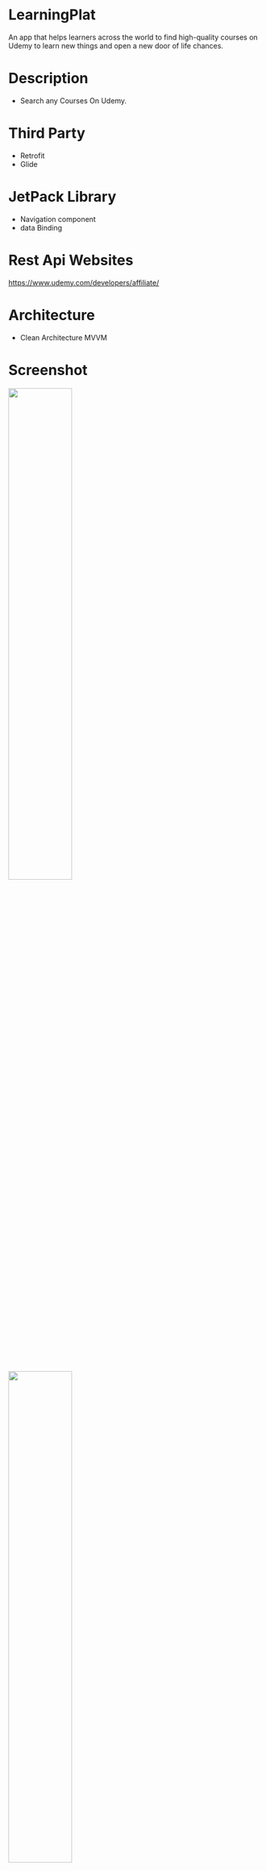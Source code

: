 # LearningPlat
An app that helps learners across the world to find high-quality courses on Udemy to learn new things and open a new door of life chances.

# Description 
- Search any Courses On Udemy.

# Third Party 
- Retrofit
- Glide

# JetPack Library
- Navigation component
- data Binding

# Rest Api Websites
https://www.udemy.com/developers/affiliate/

# Architecture
- Clean Architecture MVVM

# Screenshot 


<img src="https://user-images.githubusercontent.com/56397578/182806054-de8ab6fc-f5fd-4f20-8063-955cc2387fd9.png" width=50% height=50%>
<img src="https://user-images.githubusercontent.com/56397578/182807530-130dbcb9-4546-4f04-b56f-3a85e40a654f.png" width=50% height=50%>
<img src="https://user-images.githubusercontent.com/56397578/182807072-738dab92-8a82-45a2-a17c-8fdec4d10e48.png" width=50% height=50%>
<img src="https://user-images.githubusercontent.com/56397578/182807730-a92904cb-1a88-469c-abec-e2b27a96f3bb.png" width=50% height=50%>
<img src="https://user-images.githubusercontent.com/56397578/182807033-fa3545a0-a2ce-4cee-b878-69c70ea7bc77.png" width=50% height=50%>
